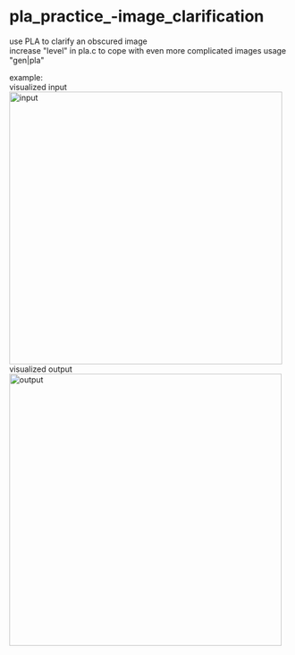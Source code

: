 # pla_practice_-image_clarification  
use PLA to clarify an obscured image  
increase "level" in pla.c to cope with even more complicated images 
usage "gen|pla"  

  
 example:  
visualized input <img width="488" alt="input" src="https://user-images.githubusercontent.com/71243424/155726632-92d8c83e-54cb-4d9c-a2f8-fb8eba7f1f94.PNG">
visualized output <img width="487" alt="output" src="https://user-images.githubusercontent.com/71243424/155726788-0d8c4c4f-959d-4b39-b08d-f050b91d2a14.PNG">
